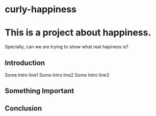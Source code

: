 curly-happiness
==================================

# This is a project about happiness. 

Specially, can we are trying to show what real hapiness is?

## Introduction
Some Intro line1
Some Intro line2
Some Intro line3


## Something Important

## Conclusion